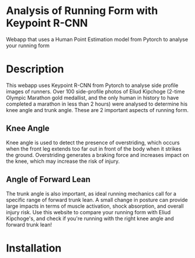 # Analysis of Running Form with Keypoint R-CNN
Webapp that uses a Human Point Estimation model from Pytorch to analyse your running form

# Description
This webapp uses Keypoint R-CNN from Pytorch to analyse side profile images of runners. Over 100 side-profile photos of Eliud Kipchoge (2-time Olympic Marathon gold medallist, and the only human in history to have completed a marathon in less than 2 hours) were analysed to determine his knee angle and trunk angle. These are 2 important aspects of running form.

## Knee Angle
Knee angle is used to detect the presence of overstriding, which occurs when the front leg extends too far out in front of the body when it strikes the ground. Overstriding generates a braking force and increases impact on the knee, which may increase the risk of injury.

## Angle of Forward Lean
The trunk angle is also important, as ideal running mechanics call for a specific range of forward trunk lean. A small change in posture can provide large impacts in terms of muscle activation, shock absorption, and overall injury risk. Use this website to compare your running form with Eliud Kipchoge's, and check if you're running with the right knee angle and forward trunk lean!

# Installation 
